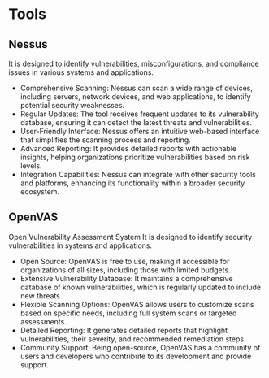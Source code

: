 <link rel="stylesheet" type="text/css" href="styles.css">

# Tools
## Nessus
It is designed to identify vulnerabilities, misconfigurations, and compliance issues in various systems and applications.

- Comprehensive Scanning:
    Nessus can scan a wide range of devices, including servers, network devices, and web applications, to identify potential security weaknesses.
- Regular Updates:
    The tool receives frequent updates to its vulnerability database, ensuring it can detect the latest threats and vulnerabilities.
- User-Friendly Interface:
    Nessus offers an intuitive web-based interface that simplifies the scanning process and reporting.
- Advanced Reporting:
    It provides detailed reports with actionable insights, helping organizations prioritize vulnerabilities based on risk levels.
- Integration Capabilities:
    Nessus can integrate with other security tools and platforms, enhancing its functionality within a broader security ecosystem.

## OpenVAS
Open Vulnerability Assessment System
It is designed to identify security vulnerabilities in systems and applications.
- Open Source:
    OpenVAS is free to use, making it accessible for organizations of all sizes, including those with limited budgets.
- Extensive Vulnerability Database:
    It maintains a comprehensive database of known vulnerabilities, which is regularly updated to include new threats.
- Flexible Scanning Options:
    OpenVAS allows users to customize scans based on specific needs, including full system scans or targeted assessments.
- Detailed Reporting:
    It generates detailed reports that highlight vulnerabilities, their severity, and recommended remediation steps.
- Community Support:
    Being open-source, OpenVAS has a community of users and developers who contribute to its development and provide support.



